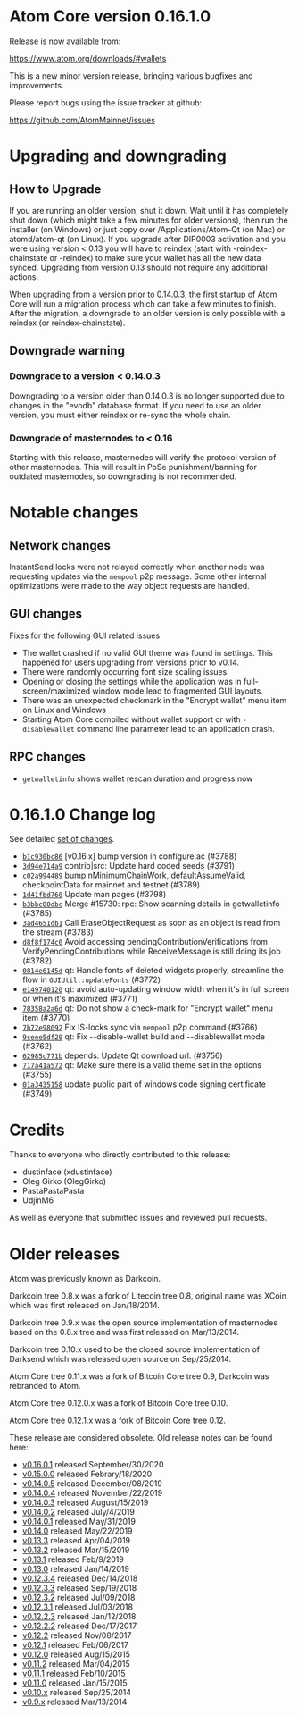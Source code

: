 Atom Core version 0.16.1.0
==========================

Release is now available from:

  <https://www.atom.org/downloads/#wallets>

This is a new minor version release, bringing various bugfixes and improvements.

Please report bugs using the issue tracker at github:

  <https://github.com/AtomMainnet/issues>


Upgrading and downgrading
=========================

How to Upgrade
--------------

If you are running an older version, shut it down. Wait until it has completely
shut down (which might take a few minutes for older versions), then run the
installer (on Windows) or just copy over /Applications/Atom-Qt (on Mac) or
atomd/atom-qt (on Linux). If you upgrade after DIP0003 activation and you were
using version < 0.13 you will have to reindex (start with -reindex-chainstate
or -reindex) to make sure your wallet has all the new data synced. Upgrading
from version 0.13 should not require any additional actions.

When upgrading from a version prior to 0.14.0.3, the
first startup of Atom Core will run a migration process which can take a few
minutes to finish. After the migration, a downgrade to an older version is only
possible with a reindex (or reindex-chainstate).

Downgrade warning
-----------------

### Downgrade to a version < 0.14.0.3

Downgrading to a version older than 0.14.0.3 is no longer supported due to
changes in the "evodb" database format. If you need to use an older version,
you must either reindex or re-sync the whole chain.

### Downgrade of masternodes to < 0.16

Starting with this release, masternodes will verify the protocol version of other
masternodes. This will result in PoSe punishment/banning for outdated masternodes,
so downgrading is not recommended.

Notable changes
===============

Network changes
---------------
InstantSend locks were not relayed correctly when another node was requesting updates via the `mempool`
p2p message. Some other internal optimizations were made to the way object requests are handled.

GUI changes
-----------
Fixes for the following GUI related issues
- The wallet crashed if no valid GUI theme was found in settings.
This happened for users upgrading from versions prior to v0.14.
- There were randomly occurring font size scaling issues.
- Opening or closing the settings while the application was in full-screen/maximized
window mode lead to fragmented GUI layouts.
- There was an unexpected checkmark in the "Encrypt wallet" menu item on Linux and Windows
- Starting Atom Core compiled without wallet support or with `-disablewallet` command line
parameter lead to an application crash.

RPC changes
-----------
- `getwalletinfo` shows wallet rescan duration and progress now

0.16.1.0 Change log
===================

See detailed [set of changes](https://github.com/AtomMainnet/compare/v0.16.0.1...atompay:v0.16.1.0).

- [`b1c930bc86`](https://github.com/AtomMainnet/commit/b1c930bc86) [v0.16.x] bump version in configure.ac (#3788)
- [`3d94e714a9`](https://github.com/AtomMainnet/commit/3d94e714a9) contrib|src: Update hard coded seeds (#3791)
- [`c02a994489`](https://github.com/AtomMainnet/commit/c02a994489) bump nMinimumChainWork, defaultAssumeValid, checkpointData for mainnet and testnet (#3789)
- [`1d41fbd760`](https://github.com/AtomMainnet/commit/1d41fbd760) Update man pages (#3798)
- [`b3bbc00dbc`](https://github.com/AtomMainnet/commit/b3bbc00dbc) Merge #15730: rpc: Show scanning details in getwalletinfo (#3785)
- [`3ad4651db1`](https://github.com/AtomMainnet/commit/3ad4651db1) Call EraseObjectRequest as soon as an object is read from the stream (#3783)
- [`d8f8f174c0`](https://github.com/AtomMainnet/commit/d8f8f174c0) Avoid accessing pendingContributionVerifications from VerifyPendingContributions while ReceiveMessage is still doing its job (#3782)
- [`0814e6145d`](https://github.com/AtomMainnet/commit/0814e6145d) qt: Handle fonts of deleted widgets properly, streamline the flow in `GUIUtil::updateFonts` (#3772)
- [`e149740120`](https://github.com/AtomMainnet/commit/e149740120) qt: avoid auto-updating window width when it's in full screen or when it's maximized (#3771)
- [`78358a2a6d`](https://github.com/AtomMainnet/commit/78358a2a6d) qt: Do not show a check-mark for "Encrypt wallet" menu item (#3770)
- [`7b72e98092`](https://github.com/AtomMainnet/commit/7b72e98092) Fix IS-locks sync via `mempool` p2p command (#3766)
- [`9ceee5df20`](https://github.com/AtomMainnet/commit/9ceee5df20) qt: Fix --disable-wallet build and --disablewallet mode (#3762)
- [`62985c771b`](https://github.com/AtomMainnet/commit/62985c771b) depends: Update Qt download url. (#3756)
- [`717a41a572`](https://github.com/AtomMainnet/commit/717a41a572) qt: Make sure there is a valid theme set in the options (#3755)
- [`01a3435158`](https://github.com/AtomMainnet/commit/01a3435158) update public part of windows code signing certificate (#3749)

Credits
=======

Thanks to everyone who directly contributed to this release:

- dustinface (xdustinface)
- Oleg Girko (OlegGirko)
- PastaPastaPasta
- UdjinM6

As well as everyone that submitted issues and reviewed pull requests.

Older releases
==============

Atom was previously known as Darkcoin.

Darkcoin tree 0.8.x was a fork of Litecoin tree 0.8, original name was XCoin
which was first released on Jan/18/2014.

Darkcoin tree 0.9.x was the open source implementation of masternodes based on
the 0.8.x tree and was first released on Mar/13/2014.

Darkcoin tree 0.10.x used to be the closed source implementation of Darksend
which was released open source on Sep/25/2014.

Atom Core tree 0.11.x was a fork of Bitcoin Core tree 0.9,
Darkcoin was rebranded to Atom.

Atom Core tree 0.12.0.x was a fork of Bitcoin Core tree 0.10.

Atom Core tree 0.12.1.x was a fork of Bitcoin Core tree 0.12.

These release are considered obsolete. Old release notes can be found here:

- [v0.16.0.1](https://github.com/AtomMainnet/blob/master/doc/release-notes/atom/release-notes-0.16.0.1.md) released September/30/2020
- [v0.15.0.0](https://github.com/AtomMainnet/blob/master/doc/release-notes/atom/release-notes-0.15.0.0.md) released Febrary/18/2020
- [v0.14.0.5](https://github.com/AtomMainnet/blob/master/doc/release-notes/atom/release-notes-0.14.0.5.md) released December/08/2019
- [v0.14.0.4](https://github.com/AtomMainnet/blob/master/doc/release-notes/atom/release-notes-0.14.0.4.md) released November/22/2019
- [v0.14.0.3](https://github.com/AtomMainnet/blob/master/doc/release-notes/atom/release-notes-0.14.0.3.md) released August/15/2019
- [v0.14.0.2](https://github.com/AtomMainnet/blob/master/doc/release-notes/atom/release-notes-0.14.0.2.md) released July/4/2019
- [v0.14.0.1](https://github.com/AtomMainnet/blob/master/doc/release-notes/atom/release-notes-0.14.0.1.md) released May/31/2019
- [v0.14.0](https://github.com/AtomMainnet/blob/master/doc/release-notes/atom/release-notes-0.14.0.md) released May/22/2019
- [v0.13.3](https://github.com/AtomMainnet/blob/master/doc/release-notes/atom/release-notes-0.13.3.md) released Apr/04/2019
- [v0.13.2](https://github.com/AtomMainnet/blob/master/doc/release-notes/atom/release-notes-0.13.2.md) released Mar/15/2019
- [v0.13.1](https://github.com/AtomMainnet/blob/master/doc/release-notes/atom/release-notes-0.13.1.md) released Feb/9/2019
- [v0.13.0](https://github.com/AtomMainnet/blob/master/doc/release-notes/atom/release-notes-0.13.0.md) released Jan/14/2019
- [v0.12.3.4](https://github.com/AtomMainnet/blob/master/doc/release-notes/atom/release-notes-0.12.3.4.md) released Dec/14/2018
- [v0.12.3.3](https://github.com/AtomMainnet/blob/master/doc/release-notes/atom/release-notes-0.12.3.3.md) released Sep/19/2018
- [v0.12.3.2](https://github.com/AtomMainnet/blob/master/doc/release-notes/atom/release-notes-0.12.3.2.md) released Jul/09/2018
- [v0.12.3.1](https://github.com/AtomMainnet/blob/master/doc/release-notes/atom/release-notes-0.12.3.1.md) released Jul/03/2018
- [v0.12.2.3](https://github.com/AtomMainnet/blob/master/doc/release-notes/atom/release-notes-0.12.2.3.md) released Jan/12/2018
- [v0.12.2.2](https://github.com/AtomMainnet/blob/master/doc/release-notes/atom/release-notes-0.12.2.2.md) released Dec/17/2017
- [v0.12.2](https://github.com/AtomMainnet/blob/master/doc/release-notes/atom/release-notes-0.12.2.md) released Nov/08/2017
- [v0.12.1](https://github.com/AtomMainnet/blob/master/doc/release-notes/atom/release-notes-0.12.1.md) released Feb/06/2017
- [v0.12.0](https://github.com/AtomMainnet/blob/master/doc/release-notes/atom/release-notes-0.12.0.md) released Aug/15/2015
- [v0.11.2](https://github.com/AtomMainnet/blob/master/doc/release-notes/atom/release-notes-0.11.2.md) released Mar/04/2015
- [v0.11.1](https://github.com/AtomMainnet/blob/master/doc/release-notes/atom/release-notes-0.11.1.md) released Feb/10/2015
- [v0.11.0](https://github.com/AtomMainnet/blob/master/doc/release-notes/atom/release-notes-0.11.0.md) released Jan/15/2015
- [v0.10.x](https://github.com/AtomMainnet/blob/master/doc/release-notes/atom/release-notes-0.10.0.md) released Sep/25/2014
- [v0.9.x](https://github.com/AtomMainnet/blob/master/doc/release-notes/atom/release-notes-0.9.0.md) released Mar/13/2014
